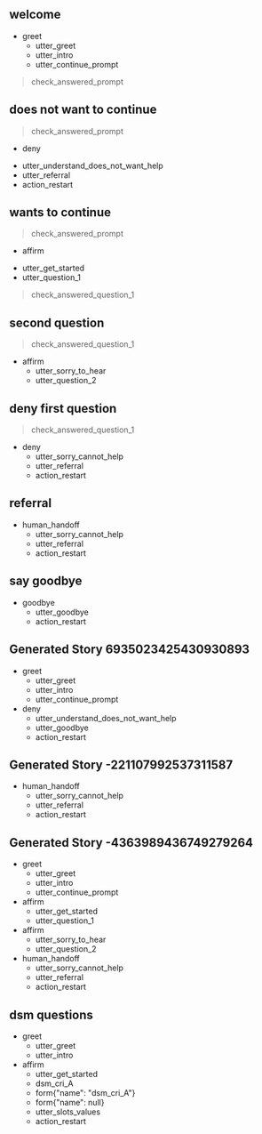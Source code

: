 ## welcome
* greet
  - utter_greet
  - utter_intro
  - utter_continue_prompt
> check_answered_prompt

## does not want to continue
> check_answered_prompt
* deny
 - utter_understand_does_not_want_help
 - utter_referral
 - action_restart

## wants to continue
> check_answered_prompt
* affirm
 - utter_get_started
 - utter_question_1
> check_answered_question_1

## second question
> check_answered_question_1
* affirm
  - utter_sorry_to_hear
  - utter_question_2

## deny first question
> check_answered_question_1
* deny
  - utter_sorry_cannot_help
  - utter_referral
  - action_restart

## referral
* human_handoff
  - utter_sorry_cannot_help
  - utter_referral
  - action_restart

## say goodbye
* goodbye
  - utter_goodbye
  - action_restart

## Generated Story 6935023425430930893
* greet
    - utter_greet
    - utter_intro
    - utter_continue_prompt
* deny
    - utter_understand_does_not_want_help
    - utter_goodbye
    - action_restart

## Generated Story -221107992537311587
* human_handoff
    - utter_sorry_cannot_help
    - utter_referral
    - action_restart
## Generated Story -4363989436749279264
* greet
    - utter_greet
    - utter_intro
    - utter_continue_prompt
* affirm
    - utter_get_started
    - utter_question_1
* affirm
    - utter_sorry_to_hear
    - utter_question_2
* human_handoff
    - utter_sorry_cannot_help
    - utter_referral
    - action_restart

## dsm questions
* greet
    - utter_greet
    - utter_intro
* affirm
    - utter_get_started
    - dsm_cri_A
    - form{"name": "dsm_cri_A"}
    - form{"name": null}
    - utter_slots_values
    - action_restart




